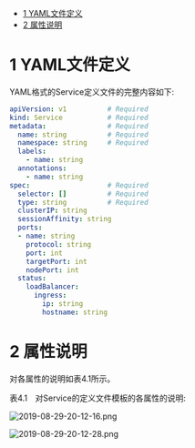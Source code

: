 
<!-- @import "[TOC]" {cmd="toc" depthFrom=1 depthTo=6 orderedList=false} -->

<!-- code_chunk_output -->

- [1 YAML文件定义](#1-yaml文件定义)
- [2 属性说明](#2-属性说明)

<!-- /code_chunk_output -->

# 1 YAML文件定义

YAML格式的Service定义文件的完整内容如下: 

```yaml
apiVersion: v1          # Required
kind: Service           # Required
metadata:               # Required
  name: string          # Required
  namespace: string     # Required
  labels: 
    - name: string
  annotations:
    - name: string
spec:                   # Required
  selector: []          # Required
  type: string          # Required
  clusterIP: string
  sessionAffinity: string
  ports:
  - name: string
    protocol: string
    port: int
    targetPort: int
    nodePort: int
  status:
    loadBalancer:
      ingress:
        ip: string
        hostname: string
```

# 2 属性说明

对各属性的说明如表4.1所示。

表4.1　对Service的定义文件模板的各属性的说明:

![2019-08-29-20-12-16.png](./images/2019-08-29-20-12-16.png)

![2019-08-29-20-12-28.png](./images/2019-08-29-20-12-28.png)